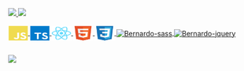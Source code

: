 <head>
<link rel="stylesheet" href="https://cdn.jsdelivr.net/gh/devicons/devicon@v2.15.1/devicon.min.css">
</head>
<div>
  <a href="https://github.com/BGMarinho">
  <img height="180em" src="https://github-readme-stats.vercel.app/api?username=BGMarinho&show_icons=true&theme=react&include_all_commits=true&count_private=true"/>
  <img height="180em" src="https://github-readme-stats.vercel.app/api/top-langs/?username=BGMarinho&layout=compact&langs_count=7&theme=react"/>
</div>  
<div style="display: inline_block"><br>
  <img align="center" alt="Bernardo-js" height="30" width="40" src="https://raw.githubusercontent.com/devicons/devicon/master/icons/javascript/javascript-plain.svg">
  <img align="center" alt="Bernardo-ts" height="30" width="40" src="https://raw.githubusercontent.com/devicons/devicon/master/icons/typescript/typescript-plain.svg">
  <img align="center" alt="Bernardo-React" height="30" width="40" src="https://raw.githubusercontent.com/devicons/devicon/master/icons/react/react-original.svg">
  <img align="center" alt="Bernardo-html" height="30" width="40" src="https://raw.githubusercontent.com/devicons/devicon/master/icons/html5/html5-original.svg">
  <img align="center" alt="Bernardo-css" height="30" width="40" src="https://raw.githubusercontent.com/devicons/devicon/master/icons/css3/css3-original.svg">
  <img align="center" alt="Bernardo-sass" hieght="30" width="40" src="https://cdn.jsdelivr.net/gh/devicons/devicon/icons/sass/sass-original.svg" />
  <img align="center" alt="Bernardo-jquery" height="30" width="40" src="https://cdn.jsdelivr.net/gh/devicons/devicon/icons/jquery/jquery-original.svg" />
  <i class="devicon-nextjs-original-wordmark"></i>
</div>
  
  ##
  
<div> 
  <!--<a href="https://www.youtube.com/channel/UC_-uuuZbY0AAt9CViNzvc-Q" target="_blank"><img src="https://img.shields.io/badge/YouTube-FF0000?style=for-the-badge&logo=youtube&logoColor=white" target="_blank"></a>-->
  <!--<a href="https://instagram.com/marinhoobernardo" target="_blank"><img src="https://img.shields.io/badge/-Instagram-%23E4405F?style=for-the-badge&logo=instagram&logoColor=white" target="_blank"></a>--> 
  <!--<a href = "mailto:bgmarinho96@gmail.com"><img src="https://img.shields.io/badge/-Gmail-%23333?style=for-the-badge&logo=gmail&logoColor=white" target="_blank"></a>-->
  <a href="https://www.linkedin.com/in/bernardomarinhodev/" target="_blank"><img src="https://img.shields.io/badge/-LinkedIn-%230077B5?style=for-the-badge&logo=linkedin&logoColor=white" target="_blank"></a> 
</div>
